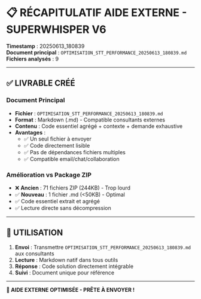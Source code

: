 # 📋 **RÉCAPITULATIF AIDE EXTERNE - SUPERWHISPER V6**

**Timestamp** : 20250613_180839  
**Document principal** : `OPTIMISATION_STT_PERFORMANCE_20250613_180839.md`  
**Fichiers analysés** : 9  

---

## ✅ **LIVRABLE CRÉÉ**

### **Document Principal**
- **Fichier** : `OPTIMISATION_STT_PERFORMANCE_20250613_180839.md`
- **Format** : Markdown (.md) - Compatible consultants externes
- **Contenu** : Code essentiel agrégé + contexte + demande exhaustive
- **Avantages** :
  - ✅ Un seul fichier à envoyer
  - ✅ Code directement lisible
  - ✅ Pas de dépendances fichiers multiples
  - ✅ Compatible email/chat/collaboration

### **Amélioration vs Package ZIP**
- ❌ **Ancien** : 71 fichiers ZIP (244KB) - Trop lourd
- ✅ **Nouveau** : 1 fichier .md (<50KB) - Optimal
- ✅ Code essentiel extrait et agrégé
- ✅ Lecture directe sans décompression

---

## 🎯 **UTILISATION**

1. **Envoi** : Transmettre `OPTIMISATION_STT_PERFORMANCE_20250613_180839.md` aux consultants
2. **Lecture** : Markdown natif dans tous outils
3. **Réponse** : Code solution directement intégrable
4. **Suivi** : Document unique pour référence

---

**🚀 AIDE EXTERNE OPTIMISÉE - PRÊTE À ENVOYER !**
